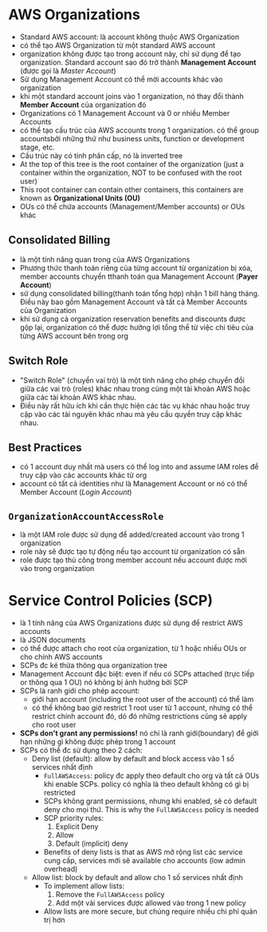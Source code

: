 # AWS Organizations

- Standard AWS account: là account không thuộc AWS Organization
- có thể tạo AWS Organization từ một standard AWS account
- organization không được tạo trong account này, chỉ sử dụng để tạo organization. Standard account sao đó trở thành **Management Account** (được gọi là *Master Account*)
- Sử dụng Management Account có thể mời accounts khác vào organization
- khi một standard account joins vào 1 organization, nó thay đổi thành **Member Account** của organization đó
- Organizations có 1 Management Account và 0 or nhiều Member Accounts
- có thể tạo cấu trúc của AWS accounts trong 1 organization. có thể group accountsbởi những thứ như business units, function or development stage, etc.
- Cấu trúc này có tính phân cấp, nó là inverted tree
- At the top of this tree is the root container of the organization (just a container within the organization, NOT to be confused with the root user)
- This root container can contain other containers, this containers are known as **Organizational Units (OU)**
- OUs có thể chứa accounts (Management/Member accounts) or OUs khác

## Consolidated Billing

- là một tính năng quan trong của AWS Organizations
- Phương thức thanh toán riêng của từng account từ organization bị xóa, member accounts chuyển tthanh toán qua Management Account (**Payer Account**)
- sử dụng consolidated billing(thanh toán tổng hợp) nhận 1 bill hàng tháng. Điều này bao gồm Management Account và tất cả Member Accounts của Organization
- khi sử dụng cả organization reservation benefits and discounts được gộp lại, organization có thể được hưởng lợi tổng thể từ việc chi tiêu của từng AWS account bên trong org

## Switch Role
- "Switch Role" (chuyển vai trò) là một tính năng cho phép chuyển đổi giữa các vai trò (roles) khác nhau trong cùng một tài khoản AWS hoặc giữa các tài khoản AWS khác nhau.
- Điều này rất hữu ích khi cần thực hiện các tác vụ khác nhau hoặc truy cập vào các tài nguyên khác nhau mà yêu cầu quyền truy cập khác nhau.
  
## Best Practices

- có 1 account duy nhất mà users có thể log into and assume IAM roles để truy cập vào các accounts khác từ org
- account có tất cả identities như là Management Account or nó có thể Member Account (*Login Account*)

## `OrganizationAccountAccessRole`

- là một IAM role được sử dụng để added/created account vào trong 1 organization
- role này sẽ được tạo tự động nếu tạo account từ organization có sẵn
- role được tạo thủ công trong member account nếu account được mời vào trong organization

# Service Control Policies (SCP)

- là 1 tính năng của AWS Organizations được sử dụng để restrict AWS accounts
- là JSON documents
- có thể được attach cho root của organization, từ 1 hoặc nhiều OUs or cho chính AWS accounts
- SCPs đc ké thừa thông qua organization tree
- Management Account đặc biệt: even if nếu có SCPs attached (trực tiếp or thông qua 1 OU) nó không bị ảnh hưởng bởi SCP
- SCPs là ranh giới cho phép account:
    - giới hạn account (including the root user of the account) có thể làm
    - có thể không bao giờ restrict 1 root user từ 1 account, nhưng có thể restrict chính account đó, dó đó những restrictions cũng sẽ apply cho root user
- **SCPs don't grant any permissions!** nó chỉ là ranh giới(boundary) để giới hạn những gì không được phép trong 1 account
- SCPs có thể đc sừ dụng theo 2 cách:
    - Deny list (default): allow by default and block access vào 1 số services nhất định
        - `FullAWSAccess`: policy đc apply theo default cho org và tất cả OUs khi enable SCPs. policy có nghĩa là theo default không có gì bị restricted
        - SCPs không grant permissions, nhưng khi enabled, sẽ có default deny cho mọi thứ. This is why the `FullAWSAccess` policy is needed
        - SCP priority rules:
            1. Explicit Deny
            2. Allow
            3. Default (implicit) deny
        - Benefits of deny lists is that as AWS mở rộng list các service cung cấp, services mới sẽ available cho accounts (low admin overhead)
    - Allow list: block by default and allow cho 1 số services nhất định
        - To implement allow lists:
            1. Remove the `FullAWSAccess` policy
            2. Add một vài services được allowed vào trong 1 new policy
        - Allow lists are more secure, but chúng require nhiều chi phí quản trị hơn 
